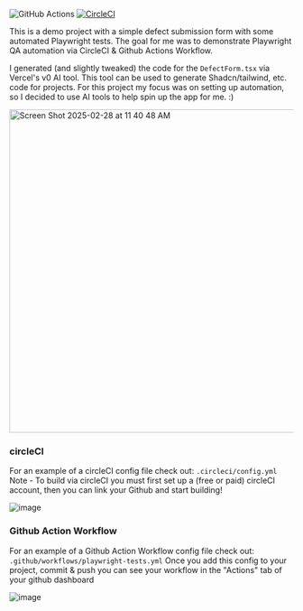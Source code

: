 ![GitHub Actions](https://github.com/amf585/qa-automation-demo-form/actions/workflows/playwright-tests.yml/badge.svg)
[![CircleCI](https://dl.circleci.com/status-badge/img/circleci/SmBu5JcHLqNVF27uq2HyKN/75r55xLRYyCDzXR2jp6rEM/tree/main.svg?style=svg)](https://dl.circleci.com/status-badge/redirect/circleci/SmBu5JcHLqNVF27uq2HyKN/75r55xLRYyCDzXR2jp6rEM/tree/main)

This is a demo project with a simple defect submission form with some automated Playwright tests.
The goal for me was to demonstrate Playwright QA automation via CircleCI & Github Actions Workflow.

I generated (and slightly tweaked) the code for the `DefectForm.tsx` via Vercel's v0 AI tool. This tool can be used to generate Shadcn/tailwind, etc. code for projects. For this project my focus was on setting up automation, so I decided to use AI tools to help spin up the app for me. :)

<img width="573" alt="Screen Shot 2025-02-28 at 11 40 48 AM" src="https://github.com/user-attachments/assets/9cc6eb8c-c112-4ba7-9d47-0f9a50b4cf04" />

### circleCI
For an example of a circleCI config file check out: `.circleci/config.yml`
Note - To build via circleCI you must first set up a (free or paid) circleCI account, then you can link your Github and start building!

![image](https://github.com/user-attachments/assets/d0f864ff-a3ca-4707-8da8-6085e47dcd20)

### Github Action Workflow
For an example of a Github Action Workflow config file check out: `.github/workflows/playwright-tests.yml`
Once you add this config to your project, commit & push you can see your workflow in the "Actions" tab of your github dashboard

![image](https://github.com/user-attachments/assets/3499472f-7910-42ff-9602-b5a0941a0a63)



